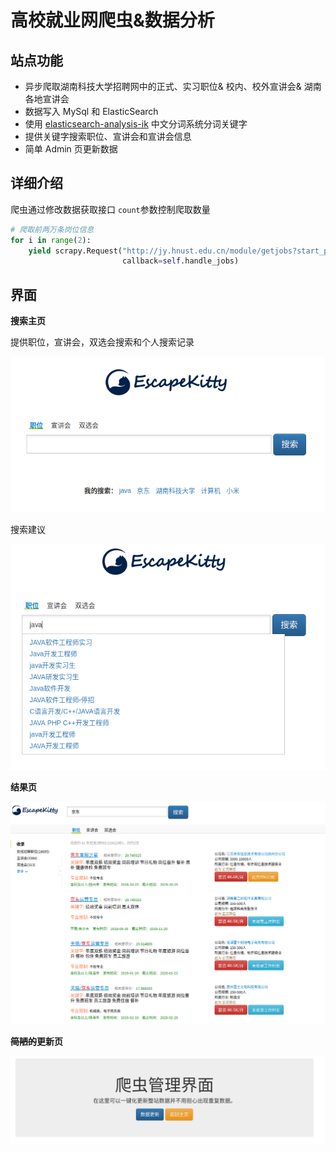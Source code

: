 # 高校就业网爬虫&数据分析

## 站点功能
- 异步爬取湖南科技大学招聘网中的正式、实习职位& 校内、校外宣讲会& 湖南各地宣讲会
- 数据写入 MySql 和 ElasticSearch
- 使用 [elasticsearch-analysis-ik](https://github.com/medcl/elasticsearch-analysis-ik) 中文分词系统分词关键字
- 提供关键字搜索职位、宣讲会和宣讲会信息
- 简单 Admin 页更新数据

## 详细介绍
爬虫通过修改数据获取接口 `count`参数控制爬取数量
```python
# 爬取前两万条岗位信息
for i in range(2):
    yield scrapy.Request("http://jy.hnust.edu.cn/module/getjobs?start_page=1&type_id=-1&k=&is_practice={0}&count=20000&start=1".format(i),
                         callback=self.handle_jobs)
```

## 界面
**搜索主页**

提供职位，宣讲会，双选会搜索和个人搜索记录

![index](https://github.com/EwdAger/EscapeKitty/blob/master/readme_img/homepage.png)

搜索建议

![search_suggest](https://github.com/EwdAger/EscapeKitty/blob/master/readme_img/search_suggest.png)

**结果页**

![results](https://github.com/EwdAger/EscapeKitty/blob/master/readme_img/results.png)

**~~简陋的~~更新页**

![admin](https://github.com/EwdAger/EscapeKitty/blob/master/readme_img/admin.png)